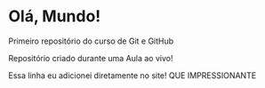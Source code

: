 # Olá, Mundo!
 Primeiro repositório do curso de Git e GitHub

 Repositório criado durante uma Aula ao vivo!
 
 Essa linha eu adicionei diretamente no site! QUE IMPRESSIONANTE

